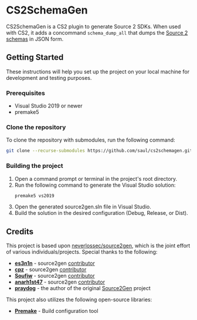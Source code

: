 # CS2SchemaGen

CS2SchemaGen is a CS2 plugin to generate Source 2 SDKs. When used with CS2, it adds a concommand `schema_dump_all` that dumps the [Source 2 schemas](https://praydog.com/reverse-engineering/2015/06/24/source2.html) in JSON form.

## Getting Started

These instructions will help you set up the project on your local machine for development and testing purposes.

### Prerequisites

- Visual Studio 2019 or newer
- premake5

### Clone the repository

To clone the repository with submodules, run the following command:

```bash
git clone --recurse-submodules https://github.com/saul/cs2schemagen.git
```

### Building the project

1. Open a command prompt or terminal in the project's root directory.
1. Run the following command to generate the Visual Studio solution:
   ```bash
   premake5 vs2019
   ```
1. Open the generated source2gen.sln file in Visual Studio.
1. Build the solution in the desired configuration (Debug, Release, or Dist).

## Credits

This project is based upon [neverlossec/source2gen](https://github.com/neverlosecc/source2gen), which is the joint effort of various individuals/projects. Special thanks to the following:

- **[es3n1n](https://github.com/es3n1n)** - source2gen [contributor](https://github.com/neverlosecc/source2gen/commits?author=es3n1n)
- **[cpz](https://github.com/cpz)** - source2gen [contributor](https://github.com/neverlosecc/source2gen/commits?author=cpz)
- **[Soufiw](https://github.com/Soufiw)** - source2gen [contributor](https://github.com/neverlosecc/source2gen/commits?author=Soufiw)
- **[anarh1st47](https://github.com/anarh1st47)** - source2gen [contributor](https://github.com/neverlosecc/source2gen/commits?author=anarh1st47)
- **[praydog](https://github.com/praydog)** - the author of the original [Source2Gen](https://github.com/praydog/Source2Gen) project

This project also utilizes the following open-source libraries:

- **[Premake](https://github.com/premake/premake-core)** - Build configuration tool
